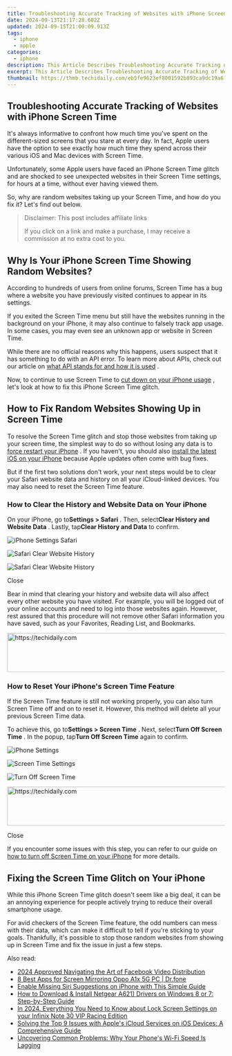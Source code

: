 ```yaml
---
title: Troubleshooting Accurate Tracking of Websites with iPhone Screen Time
date: 2024-09-13T21:17:28.602Z
updated: 2024-09-15T21:00:09.913Z
tags:
  - iphone
  - apple
categories:
  - iphone
description: This Article Describes Troubleshooting Accurate Tracking of Websites with iPhone Screen Time
excerpt: This Article Describes Troubleshooting Accurate Tracking of Websites with iPhone Screen Time
thumbnail: https://thmb.techidaily.com/eb5fe9623ef8001592b893ca9dc19a617df53079daa5a9aa99a5d5766cabadbb.jpg
---
```


## Troubleshooting Accurate Tracking of Websites with iPhone Screen Time

 It's always informative to confront how much time you've spent on the different-sized screens that you stare at every day. In fact, Apple users have the option to see exactly how much time they spend across their various iOS and Mac devices with Screen Time.

 Unfortunately, some Apple users have faced an iPhone Screen Time glitch and are shocked to see unexpected websites in their Screen Time settings, for hours at a time, without ever having viewed them.

 So, why are random websites taking up your Screen Time, and how do you fix it? Let's find out below.

>  Disclaimer: This post includes affiliate links
>
>  If you click on a link and make a purchase, I may receive a commission at no extra cost to you.
>

## Why Is Your iPhone Screen Time Showing Random Websites?

 According to hundreds of users from online forums, Screen Time has a bug where a website you have previously visited continues to appear in its settings.

 If you exited the Screen Time menu but still have the websites running in the background on your iPhone, it may also continue to falsely track app usage. In some cases, you may even see an unknown app or website in Screen Time.

 While there are no official reasons why this happens, users suspect that it has something to do with an API error. To learn more about APIs, check out our article on [what API stands for and how it is used](https://www.makeuseof.com/what-does-api-stand-for/) .

 Now, to continue to use Screen Time to [cut down on your iPhone usage](https://www.makeuseof.com/tag/ios-screen-time/) , let's look at how to fix this iPhone Screen Time glitch.

## How to Fix Random Websites Showing Up in Screen Time

 To resolve the Screen Time glitch and stop those websites from taking up your screen time, the simplest way to do so without losing any data is to [force restart your iPhone](https://www.makeuseof.com/tag/restart-iphone-recovery-mode/) . If you haven't, you should also [install the latest iOS on your iPhone](https://www.makeuseof.com/tag/update-iphone-ios-apps-data/) because Apple updates often come with bug fixes.

 But if the first two solutions don't work, your next steps would be to clear your Safari website data and history on all your iCloud-linked devices. You may also need to reset the Screen Time feature.

### How to Clear the History and Website Data on Your iPhone

 On your iPhone, go to**Settings > Safari** . Then, select**Clear History and Website Data** . Lastly, tap**Clear History and Data** to confirm.

![iPhone Settings Safari](https://static1.makeuseofimages.com/wordpress/wp-content/uploads/2022/01/IMG_8806.PNG)

![Safari Clear Website History](https://static1.makeuseofimages.com/wordpress/wp-content/uploads/2022/01/IMG_8807.PNG)

![Safari Clear Website History](https://static1.makeuseofimages.com/wordpress/wp-content/uploads/2022/01/IMG_8808.PNG)

Close

 Bear in mind that clearing your history and website data will also affect every other website you have visited. For example, you will be logged out of your online accounts and need to log into those websites again. However, rest assured that this procedure will not remove other Safari information you have saved, such as your Favorites, Reading List, and Bookmarks.

<!-- affiliate ads begin -->
<a href="https://appsumo.8odi.net/c/5597632/2123740/7443" target="_top" id="2123740">
  <img src="//a.impactradius-go.com/display-ad/7443-2123740" border="0" alt="https://techidaily.com" width="728" height="90"/>
</a>
<img height="0" width="0" src="https://appsumo.8odi.net/i/5597632/2123740/7443" style="position:absolute;visibility:hidden;" border="0" />
<!-- affiliate ads end -->

### How to Reset Your iPhone's Screen Time Feature

 If the Screen Time feature is still not working properly, you can also turn Screen Time off and on to reset it. However, this method will delete all your previous Screen Time data.

 To achieve this, go to**Settings > Screen Time** . Next, select**Turn Off Screen Time** . In the popup, tap**Turn Off Screen Time** again to confirm.

![iPhone Settings](https://static1.makeuseofimages.com/wordpress/wp-content/uploads/2022/01/IMG_8811.PNG)

![Screen Time Settings](https://static1.makeuseofimages.com/wordpress/wp-content/uploads/2022/01/IMG_8810.PNG)

![Turn Off Screen Time](https://static1.makeuseofimages.com/wordpress/wp-content/uploads/2022/01/IMG_8809.PNG)

<!-- affiliate ads begin -->
<a href="https://appsumo.8odi.net/c/5597632/2123731/7443" target="_top" id="2123731">
  <img src="//a.impactradius-go.com/display-ad/7443-2123731" border="0" alt="https://techidaily.com" width="728" height="90"/>
</a>
<img height="0" width="0" src="https://appsumo.8odi.net/i/5597632/2123731/7443" style="position:absolute;visibility:hidden;" border="0" />
<!-- affiliate ads end -->

Close

 If you encounter some issues with this step, you can refer to our guide on [how to turn off Screen Time on your iPhone](https://www.makeuseof.com/turn-off-screen-time/) for more details.

## Fixing the Screen Time Glitch on Your iPhone

 While this iPhone Screen Time glitch doesn't seem like a big deal, it can be an annoying experience for people actively trying to reduce their overall smartphone usage.

 For avid checkers of the Screen Time feature, the odd numbers can mess with their data, which can make it difficult to tell if you're sticking to your goals. Thankfully, it's possible to stop those random websites from showing up in Screen Time and fix the issue in just a few steps.

<ins class="adsbygoogle"
     style="display:block"
     data-ad-format="autorelaxed"
     data-ad-client="ca-pub-7571918770474297"
     data-ad-slot="1223367746"></ins>

<ins class="adsbygoogle"
     style="display:block"
     data-ad-client="ca-pub-7571918770474297"
     data-ad-slot="8358498916"
     data-ad-format="auto"
     data-full-width-responsive="true"></ins>

<span class="atpl-alsoreadstyle">Also read:</span>
<div><ul>
<li><a href="https://facebook-video-files.techidaily.com/2024-approved-navigating-the-art-of-facebook-video-distribution/"><u>2024 Approved Navigating the Art of Facebook Video Distribution</u></a></li>
<li><a href="https://screen-mirror.techidaily.com/8-best-apps-for-screen-mirroring-oppo-a1x-5g-pc-drfone-by-drfone-android/"><u>8 Best Apps for Screen Mirroring Oppo A1x 5G PC | Dr.fone</u></a></li>
<li><a href="https://fox-that.techidaily.com/enable-missing-siri-suggestions-on-iphone-with-this-simple-guide/"><u>Enable Missing Siri Suggestions on iPhone with This Simple Guide</u></a></li>
<li><a href="https://hardware-updates.techidaily.com/how-to-download-and-install-netgear-a621-drivers-on-windows-8-or-7-step-by-step-guide/"><u>How to Download & Install Netgear A621) Drivers on Windows 8 or 7: Step-by-Step Guide</u></a></li>
<li><a href="https://unlock-android.techidaily.com/in-2024-everything-you-need-to-know-about-lock-screen-settings-on-your-infinix-note-30-vip-racing-edition-by-drfone-android/"><u>In 2024, Everything You Need to Know about Lock Screen Settings on your Infinix Note 30 VIP Racing Edition</u></a></li>
<li><a href="https://fox-that.techidaily.com/solving-the-top-9-issues-with-apples-icloud-services-on-ios-devices-a-comprehensive-guide/"><u>Solving the Top 9 Issues with Apple's iCloud Services on iOS Devices: A Comprehensive Guide</u></a></li>
<li><a href="https://fox-that.techidaily.com/uncovering-common-problems-why-your-phones-wi-fi-speed-is-lagging/"><u>Uncovering Common Problems: Why Your Phone's Wi-Fi Speed Is Lagging</u></a></li>
</ul></div>


